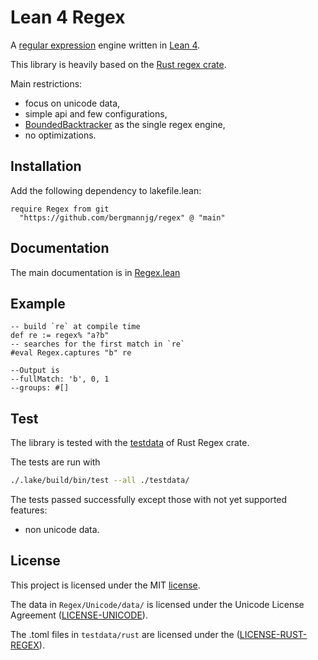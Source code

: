 # Lean 4 Regex

A [regular expression](https://en.wikipedia.org/wiki/Regular_expression) engine written in
[Lean 4](https://github.com/leanprover/lean4).

This library is heavily based on the [Rust regex crate](https://docs.rs/regex/latest/regex/).

Main restrictions:

- focus on unicode data,
- simple api and few configurations,
- [BoundedBacktracker](https://bergmannjg.github.io/regex/Regex/Backtrack.html) as the single regex engine,
- no optimizations.

## Installation

Add the following dependency to lakefile.lean:

```lean
require Regex from git
  "https://github.com/bergmannjg/regex" @ "main"
```

## Documentation

The main documentation is in [Regex.lean](https://bergmannjg.github.io/regex/Regex.html)

## Example

```lean
-- build `re` at compile time
def re := regex% "a?b"
-- searches for the first match in `re`
#eval Regex.captures "b" re

--Output is
--fullMatch: 'b', 0, 1
--groups: #[]
```

## Test

The library is tested with the [testdata](./testdata) of Rust Regex crate.

The tests are run with

```sh
./.lake/build/bin/test --all ./testdata/
```

The tests passed successfully except those with not yet supported features:

- non unicode data.

## License

This project is licensed under the MIT [license](./LICENSE).

The data in `Regex/Unicode/data/` is licensed under the Unicode
License Agreement
([LICENSE-UNICODE](https://www.unicode.org/copyright.html#License)).

The .toml files in `testdata/rust` are licensed under the
([LICENSE-RUST-REGEX](https://github.com/rust-lang/regex/blob/master/LICENSE-MIT)).
